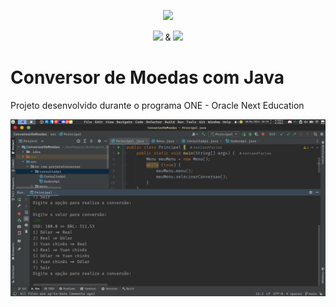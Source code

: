 <p align="center">
  <img height="60px" src="https://i.imgur.com/w0NvalO.png">
</p>

<p align="center">
  <img height="9" src="https://i.imgur.com/PvAbpvx.png"> &
  <img height="13" src="https://i.imgur.com/rEzWrXJ.png">
</p>

# Conversor de Moedas com Java

Projeto desenvolvido durante o programa ONE - Oracle Next Education

<p align="center">
  <img widht="70%" src="./utils/printScreem.png">
</p>

